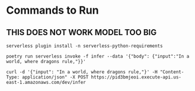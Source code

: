 # Commands to Run

## THIS DOES NOT WORK MODEL TOO BIG
```
serverless plugin install -n serverless-python-requirements

poetry run serverless invoke -f infer --data '{"body": {"input":"In a world, where dragons rule,"}}'

curl -d '{"input": "In a world, where dragons rule,"}' -H "Content-Type: application/json" -X POST https://pid3bmjeoi.execute-api.us-east-1.amazonaws.com/dev/infer

```